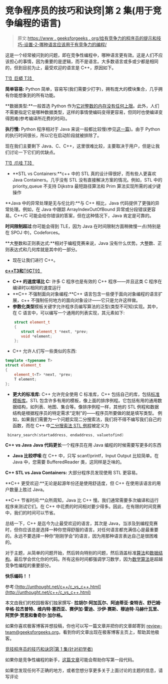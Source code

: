 # 竞争程序员的技巧和诀窍|第 2 集(用于竞争编程的语言)

> 原文:[https://www . geeksforgeeks . org/给有竞争力的程序员的提示和技巧-设置-2-哪种语言应该用于有竞争力的编程/](https://www.geeksforgeeks.org/tips-and-tricks-for-competitive-programmers-set-2-which-language-should-be-used-for-competitive-programming/)

这是一个经常被问到的问题，即在竞争性编程中，哪种语言更有效。这是人们不应该担心的事情，因为重要的是逻辑，而不是语言。大多数语言或多或少都是相同的，但到目前为止，最受欢迎的语言是 C++，原因如下。

[T1】巨蟒 T3】](https://www.geeksforgeeks.org/python/)

**简单容易:** Python 简单，容易写(我们需要少打字)，拥有庞大的模块集合，几乎拥有你能想象到的所有功能。

**数据类型:**一般首选 Python 作为[它对整数的内存没有任何上限](https://www.geeksforgeeks.org/what-is-maximum-possible-value-of-an-integer-in-python/)。此外，人们不需要指定它是哪种数据类型，这样的事情使编码变得更容易，但同时也使编译变得困难(参考编译所花费的时间)。

**执行慢:** Python 程序相对于 Java 来说一般都比较慢(参见[这一篇](https://www.python.org/doc/essays/comparisons/))。由于 Python 的执行时间很长，所以它在启动阶段就被排除了。

现在我们主要剩下 Java、C、C++，这里很难比较，主要取决于用户，但是让我们讨论一下它们的优缺点。

[T1】爪哇 T3】](https://www.geeksforgeeks.org/java/)

*   **STL vs Containers:**c++ 中的 STL 真的设计得很好，而有些人更喜欢 Java Containers。几乎没有 STL 没有直接解决方案的情况。例如，STL 中的 priority_queue 不支持 Dijkstra 最短路径算法和 Prim 算法实现所需的减少键操作

**Java 中的异常处理是无与伦比的:**与 C++ 相比，Java 代码提供了更强的异常处理。例如，在 Java 中跟踪 ArrayIndexOutOfBound 异常或分段错误更容易。C++/C 可能会给你错误的答案，但在这种情况下，Java 肯定是可靠的。

**时间限制超过**:你可能会得到 TLE，因为 Java 在时间限制方面稍微慢一点(特别是在 SPOJ 中)，Codeforces。

**大整数和正则表达式:**相对于编程竞赛来说，Java 没有什么优势。大整数、正则表达式和几何库就是其中的一部分。

*   现在让我们进行 C++。

[**c++**T3**和**T6**C**T9】](https://www.geeksforgeeks.org/c-plus-plus/)

*   **C++ 的速度堪比 C:** 许多 C 程序也是有效的 C++ 程序——并且这类 C 程序在编译时以相同的速度运行
*   **C++ 不强制面向对象编程:**C++ 语言包含一些便于面向对象编程的语言扩展，c++ 不强制任何地方的面向对象设计——它只是允许这样做。
*   **参数化类型**模板关键字允许程序员编写算法的泛型(类型不可知)实现。其中，在 C 语言中，可以编写一个通用的列表实现，其元素如下:

```cpp
    struct element_t 
    {
       struct element_t *next, *prev;
       void *element;
    };
```

*   C++ 允许人们写一些类似的东西:

```cpp
template <typename T>
struct element_t 
{
    element_t<T> *next, *prev;
    T element;
};
```

*   **更大的标准库:** C++ 允许完全使用 C 标准库，C++ 包括自己的库，包括[标准模板库](http://geeksquiz.com/the-c-standard-template-library-stl/)。STL 包含许多有用的模板，像上面的排序例程。它包括有用的通用数据结构，如列表、地图、集合等。像排序例程一样，其他的 STL 例程和数据结构是根据程序员的特定需求“定制”的——程序员所要做的就是填写类型。
    例如，如果我们需要为一个问题实现二分搜索法，我们将不得不编写我们自己的函数，而在 C++ 中[二分搜索法 STL 例程](http://geeksquiz.com/binary-search-algorithms-the-c-standard-template-library-stl/)被定义为

```cpp
 binary_search(startaddress, endaddress, valuetofind)
```

**C++ vs Java**
**Java 代码更长**一个程序员在用 Java 编程的时候需要写更多的东西

*   **Java 比较啰嗦**:在 C++ 中，只写 scanf/printf，Input Output 比较简单。在 Java 中，您需要 BufferedReader 类，这同样是乏味的。

**C++ STL vs Java Containers:** 大部分程序员发现使用 STL 更容易。

**C++ 更受欢迎:**无论是起源年份还是使用舒适度，但 C++ 在使用该语言的用户数量上胜过 Java。

**C++ 节省时间:**众所周知，Java 比 C++ 慢。我们通常需要多次编译和运行程序来测试它们。在 C++ 中花费的时间相对要少得多。因此，在有限的时间竞赛中，我们的时间可以节省。

总结一下，C++ 是迄今为止最受欢迎的语言，其次是 Java，当涉及到编程竞赛时，但你应该总是选择一种你觉得舒服的语言。对任何语言都充满信心是最重要的。永远不要选择一种你“刚刚学会”的语言，因为用那种语言表达自己是很困难的。

对于主题，从简单的问题开始，然后转向特别的问题，然后涵盖标准[算法](https://www.geeksforgeeks.org/fundamentals-of-algorithms/)和[数据结构](https://www.geeksforgeeks.org/data-structures/)。最后学会优化你的代码。所有这些时间都强调学习数学，因为[数学算法](https://www.geeksforgeeks.org/fundamentals-of-algorithms/#MathematicalAlgorithms)是超越竞争性编程的重要部分。

**快乐编码！！**

参考:[http://unthought.net/c++/c_vs_c++.html](http://unthought.net/c++/c_vs_c++.html)

本文由我们的校园极客们独家撰写- **拉胡尔·阿加瓦尔、阿迪蒂亚·查特吉、舒巴姆·辛格·拉杰普特、维内特·塞西亚、赛伊加·雷迪、沙伊·赛斯、穆迪特·马赫什瓦里、阿贾伊·贾恩和鲁奇尔·加尔格。**

如果你喜欢极客博客并想投稿，你也可以写一篇文章并把你的文章邮寄到 review-team@geeksforgeeks.org。看到你的文章出现在极客博客主页上，帮助其他极客。

[竞技程序员的技巧和诀窍|第 1 集(针对初学者)](https://www.geeksforgeeks.org/tips-and-tricks-for-competitive-programmers-set-1-for-beginners/)

如果你是竞争性编程的新手，[这篇文章](https://www.geeksforgeeks.org/how-to-begin-with-competitive-programming/)可能会帮助你写第一段代码。

如果您发现任何不正确的地方，或者您想分享更多关于上面讨论的主题的信息，请写评论